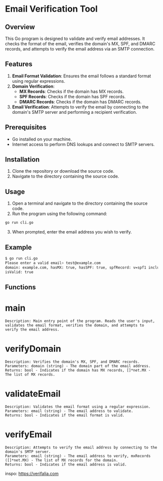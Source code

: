 # Email Verification Tool

## Overview
This Go program is designed to validate and verify email addresses. It checks the format of the email, verifies the domain's MX, SPF, and DMARC records, and attempts to verify the email address via an SMTP connection.

## Features
1. **Email Format Validation**: Ensures the email follows a standard format using regular expressions.
2. **Domain Verification**:
   - **MX Records**: Checks if the domain has MX records.
   - **SPF Records**: Checks if the domain has SPF records.
   - **DMARC Records**: Checks if the domain has DMARC records.
3. **Email Verification**: Attempts to verify the email by connecting to the domain's SMTP server and performing a recipient verification.

## Prerequisites
- Go installed on your machine.
- Internet access to perform DNS lookups and connect to SMTP servers.

## Installation
1. Clone the repository or download the source code.
2. Navigate to the directory containing the source code.

## Usage
1. Open a terminal and navigate to the directory containing the source code.
2. Run the program using the following command:
```bash
go run cli.go
```
3. When prompted, enter the email address you wish to verify.

## Example
```sh
$ go run cli.go
Please enter a valid email> test@example.com
domain: example.com, hasMX: true, hasSPF: true, spfRecord: v=spf1 include:_spf.example.com ~all, hasDMARC: true, dmarcRecord: v=DMARC1; p=none; rua=mailto:dmarc-reports@example.com
isValid: true
```

## Functions
# main

    Description: Main entry point of the program. Reads the user's input, validates the email format, verifies the domain, and attempts to verify the email address.

# verifyDomain

    Description: Verifies the domain's MX, SPF, and DMARC records.
    Parameters: domain (string) - The domain part of the email address.
    Returns: bool - Indicates if the domain has MX records, []*net.MX - The list of MX records.

# validateEmail

    Description: Validates the email format using a regular expression.
    Parameters: email (string) - The email address to validate.
    Returns: bool - Indicates if the email format is valid.

# verifyEmail

    Description: Attempts to verify the email address by connecting to the domain's SMTP server.
    Parameters: email (string) - The email address to verify, mxRecords ([]*net.MX) - The list of MX records for the domain.
    Returns: bool - Indicates if the email address is valid.

inspo: https://verifalia.com
